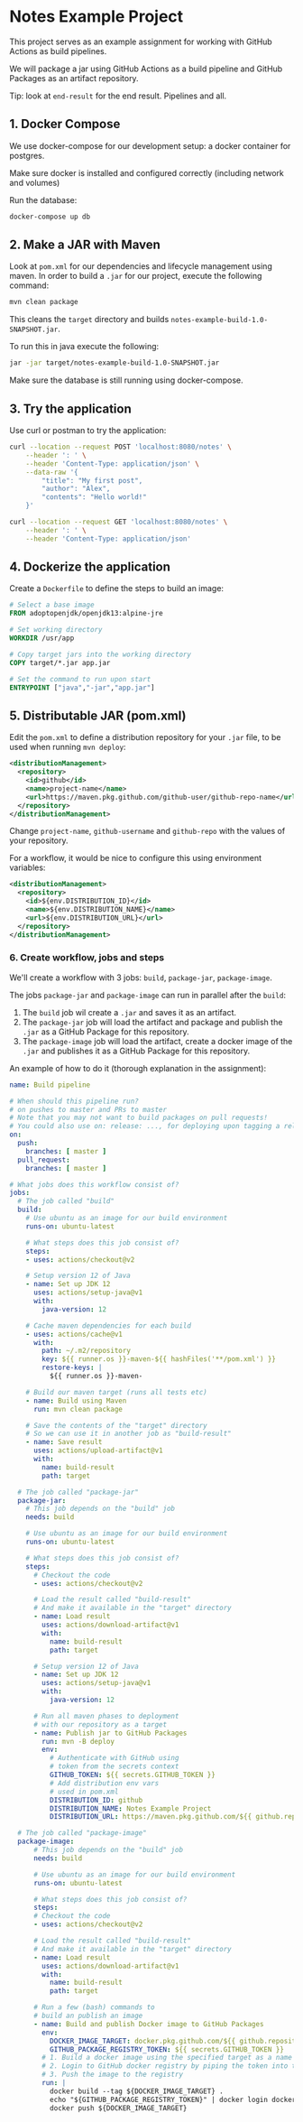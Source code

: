 # Notes Example Project
This project serves as an example
assignment for working with GitHub Actions
as build pipelines.

We will package a jar 
using GitHub Actions
as a build pipeline
and GitHub Packages 
as an artifact repository.

Tip: look at `end-result` for the
end result. Pipelines and all.

## 1. Docker Compose
We use docker-compose for our development
setup: a docker container for postgres.

Make sure docker is installed 
and configured correctly (including
network and volumes)

Run the database:
```bash
docker-compose up db
```

## 2. Make a JAR with Maven
Look at `pom.xml` for our dependencies
and lifecycle management using maven.
In order to build a `.jar` for our project,
execute the following command:
```bash
mvn clean package
```

This cleans the `target` directory
and builds 
`notes-example-build-1.0-SNAPSHOT.jar`.

To run this in java execute the following:
```bash
jar -jar target/notes-example-build-1.0-SNAPSHOT.jar
```

Make sure the database is still running
using docker-compose.

## 3. Try the application
Use curl or postman to try the application:
```bash
curl --location --request POST 'localhost:8080/notes' \
    --header ': ' \
    --header 'Content-Type: application/json' \
    --data-raw '{
	    "title": "My first post",
	    "author": "Alex",
	    "contents": "Hello world!"
    }'

curl --location --request GET 'localhost:8080/notes' \
    --header ': ' \
    --header 'Content-Type: application/json'
```

## 4. Dockerize the application
Create a `Dockerfile` to define the
steps to build an image:
```dockerfile
# Select a base image
FROM adoptopenjdk/openjdk13:alpine-jre

# Set working directory
WORKDIR /usr/app

# Copy target jars into the working directory
COPY target/*.jar app.jar

# Set the command to run upon start
ENTRYPOINT ["java","-jar","app.jar"]
```

## 5. Distributable JAR (pom.xml)
Edit the `pom.xml` to define
a distribution repository for
your `.jar` file, to be used
when running `mvn deploy`:
```xml
<distributionManagement>
  <repository>
    <id>github</id>
    <name>project-name</name>
    <url>https://maven.pkg.github.com/github-user/github-repo-name</url>
  </repository>
</distributionManagement>
```

Change `project-name`, 
`github-username` and `github-repo` 
with the values of your repository.

For a workflow, it would be nice
to configure this using environment
variables:
```xml
<distributionManagement>
  <repository>
    <id>${env.DISTRIBUTION_ID}</id>
    <name>${env.DISTRIBUTION_NAME}</name>
    <url>${env.DISTRIBUTION_URL}</url> 
  </repository>
</distributionManagement>
```

### 6. Create workflow, jobs and steps
We'll create a workflow
with 3 jobs: `build`,
`package-jar`, `package-image`.

The jobs `package-jar` and `package-image`
can run in parallel after the `build`:
1. The `build` job wil create a `.jar` and 
saves it as an artifact. 
1. The `package-jar` job
will load the artifact and package and publish
the `.jar` as a GitHub Package for this repository.
1. The `package-image` job
will load the artifact, create a docker image
of the `.jar` and publishes it as a GitHub Package
for this repository.

An example of how to do it
(thorough explanation in the assignment):
```yml
name: Build pipeline

# When should this pipeline run?
# on pushes to master and PRs to master
# Note that you may not want to build packages on pull requests!
# You could also use on: release: ..., for deploying upon tagging a release.
on:
  push:
    branches: [ master ]
  pull_request:
    branches: [ master ]

# What jobs does this workflow consist of?
jobs:
  # The job called "build"
  build:
    # Use ubuntu as an image for our build environment
    runs-on: ubuntu-latest

    # What steps does this job consist of?
    steps:
    - uses: actions/checkout@v2

    # Setup version 12 of Java
    - name: Set up JDK 12
      uses: actions/setup-java@v1
      with:
        java-version: 12

    # Cache maven dependencies for each build
    - uses: actions/cache@v1
      with:
        path: ~/.m2/repository
        key: ${{ runner.os }}-maven-${{ hashFiles('**/pom.xml') }}
        restore-keys: |
          ${{ runner.os }}-maven-

    # Build our maven target (runs all tests etc)
    - name: Build using Maven
      run: mvn clean package

    # Save the contents of the "target" directory
    # So we can use it in another job as "build-result"
    - name: Save result
      uses: actions/upload-artifact@v1
      with:
        name: build-result
        path: target

  # The job called "package-jar"
  package-jar:
    # This job depends on the "build" job
    needs: build

    # Use ubuntu as an image for our build environment
    runs-on: ubuntu-latest

    # What steps does this job consist of?
    steps:
      # Checkout the code
      - uses: actions/checkout@v2

      # Load the result called "build-result"
      # And make it available in the "target" directory
      - name: Load result
        uses: actions/download-artifact@v1
        with:
          name: build-result
          path: target

      # Setup version 12 of Java
      - name: Set up JDK 12
        uses: actions/setup-java@v1
        with:
          java-version: 12

      # Run all maven phases to deployment
      # with our repository as a target
      - name: Publish jar to GitHub Packages
        run: mvn -B deploy
        env:
          # Authenticate with GitHub using
          # token from the secrets context
          GITHUB_TOKEN: ${{ secrets.GITHUB_TOKEN }}
          # Add distribution env vars
          # used in pom.xml
          DISTRIBUTION_ID: github
          DISTRIBUTION_NAME: Notes Example Project
          DISTRIBUTION_URL: https://maven.pkg.github.com/${{ github.repository }}

  # The job called "package-image"
  package-image:
      # This job depends on the "build" job
      needs: build

      # Use ubuntu as an image for our build environment
      runs-on: ubuntu-latest

      # What steps does this job consist of?
      steps:
      # Checkout the code
      - uses: actions/checkout@v2

      # Load the result called "build-result"
      # And make it available in the "target" directory
      - name: Load result
        uses: actions/download-artifact@v1
        with:
          name: build-result
          path: target

      # Run a few (bash) commands to
      # build an publish an image
      - name: Build and publish Docker image to GitHub Packages
        env:
          DOCKER_IMAGE_TARGET: docker.pkg.github.com/${{ github.repository }}/notes-example
          GITHUB_PACKAGE_REGISTRY_TOKEN: ${{ secrets.GITHUB_TOKEN }}
        # 1. Build a docker image using the specified target as a name
        # 2. Login to GitHub docker registry by piping the token into the password prompt
        # 3. Push the image to the registry
        run: |
          docker build --tag ${DOCKER_IMAGE_TARGET} .
          echo "${GITHUB_PACKAGE_REGISTRY_TOKEN}" | docker login docker.pkg.github.com -u ${{ github.actor }} --password-stdin
          docker push ${DOCKER_IMAGE_TARGET}
```
